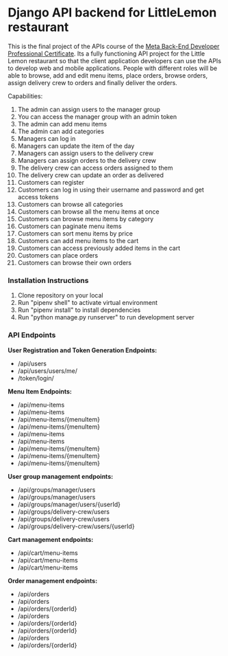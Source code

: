 # Django API backend for LittleLemon restaurant
This is the final project of the APIs course of the [Meta Back-End Developer Professional Certificate](https://www.coursera.org/professional-certificates/meta-back-end-developer). Its a fully functioning API project for the Little Lemon restaurant so that the client application developers can use the APIs to develop web and mobile applications. People with different roles will be able to browse, add and edit menu items, place orders, browse orders, assign delivery crew to orders and finally deliver the orders.

Capabilities:

1. The admin can assign users to the manager group
2. You can access the manager group with an admin token
3. The admin can add menu items 
4. The admin can add categories
5. Managers can log in 
6. Managers can update the item of the day
7. Managers can assign users to the delivery crew
8. Managers can assign orders to the delivery crew
9. The delivery crew can access orders assigned to them
10. The delivery crew can update an order as delivered
11. Customers can register
12. Customers can log in using their username and password and get access tokens
13. Customers can browse all categories 
14. Customers can browse all the menu items at once
15. Customers can browse menu items by category
16. Customers can paginate menu items
17. Customers can sort menu items by price
18. Customers can add menu items to the cart
19. Customers can access previously added items in the cart
20. Customers can place orders
21. Customers can browse their own orders

### **Installation Instructions**
1. Clone repository on your local
2. Run "pipenv shell" to activate virtual environment
3. Run "pipenv install" to install dependencies
4. Run "python manage.py runserver" to run development server


### **API Endpoints**

**User Registration and Token Generation Endpoints:**
  - /api/users
  - /api/users/users/me/
  - /token/login/

**Menu Item Endpoints:**

  - /api/menu-items
  - /api/menu-items
  - /api/menu-items/{menuItem}
  - /api/menu-items/{menuItem}
  - /api/menu-items
  - /api/menu-items
  - /api/menu-items/{menuItem}
  - /api/menu-items/{menuItem}
  - /api/menu-items/{menuItem}

**User group management endpoints:**

  - /api/groups/manager/users
  - /api/groups/manager/users
  - /api/groups/manager/users/{userId}
  - /api/groups/delivery-crew/users
  - /api/groups/delivery-crew/users
  - /api/groups/delivery-crew/users/{userId}

**Cart management endpoints:**

  - /api/cart/menu-items
  - /api/cart/menu-items
  - /api/cart/menu-items

**Order management endpoints:**

  - /api/orders
  - /api/orders
  - /api/orders/{orderId}
  - /api/orders
  - /api/orders/{orderId}
  - /api/orders/{orderId}
  - /api/orders
  - /api/orders/{orderId}

